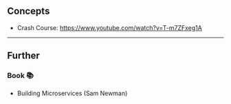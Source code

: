 ## Concepts

- Crash Course: https://www.youtube.com/watch?v=T-m7ZFxeg1A

---

## Further

### Book 📚

- Building Microservices (Sam Newman)